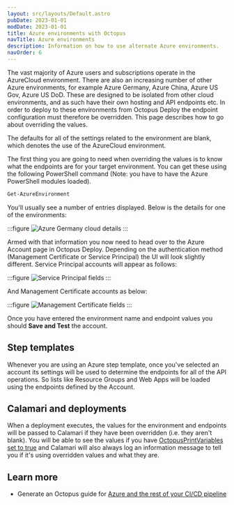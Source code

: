 ```yaml
---
layout: src/layouts/Default.astro
pubDate: 2023-01-01
modDate: 2023-01-01
title: Azure environments with Octopus
navTitle: Azure environments
description: Information on how to use alternate Azure environments.
navOrder: 6
---
```


The vast majority of Azure users and subscriptions operate in the AzureCloud environment.  There are also an increasing number of other Azure environments, for example Azure Germany, Azure China, Azure US Gov, Azure US DoD.  These are designed to be isolated from other cloud environments, and as such have their own hosting and API endpoints etc.  In order to deploy to these environments from Octopus Deploy the endpoint configuration must therefore be overridden.  This page describes how to go about overriding the values.

The defaults for all of the settings related to the environment are blank, which denotes the use of the AzureCloud environment.

The first thing you are going to need when overriding the values is to know what the endpoints are for your target environment.  You can get these using the following PowerShell command (Note: you have to have the Azure PowerShell modules loaded).

```powershell
Get-AzureEnvironment
```

You'll usually see a number of entries displayed.  Below is the details for one of the environments:

:::figure
![Azure Germany cloud details](/docs/img/deployments/azure/images/de.png)
:::

Armed with that information you now need to head over to the Azure Account page in Octopus Deploy.  Depending on the authentication method (Management Certificate or Service Principal) the UI will look slightly different.  Service Principal accounts will appear as follows:

:::figure
![Service Principal fields](/docs/img/deployments/azure/images/sp.png)
:::

And Management Certificate accounts as below:

:::figure
![Management Certificate fields](/docs/img/deployments/azure/images/mc.png)
:::

Once you have entered the environment name and endpoint values you should **Save and Test** the account.

## Step templates
Whenever you are using an Azure step template, once you've selected an account its settings will be used to determine the endpoints for all of the API operations.  So lists like Resource Groups and Web Apps will be loaded using the endpoints defined by the Account.

## Calamari and deployments
When a deployment executes, the values for the environment and endpoints will be passed to Calamari if they have been overridden (i.e. they aren't blank).  You will be able to see the values if you have [OctopusPrintVariables set to true](/docs/support/debug-problems-with-octopus-variables/#write-variables-to-deployment-log) and Calamari will also always log an information message to tell you if it's using overridden values and what they are.

## Learn more

- Generate an Octopus guide for [Azure and the rest of your CI/CD pipeline](https://octopus.com/docs/guides?destination=Azure%20websites)

